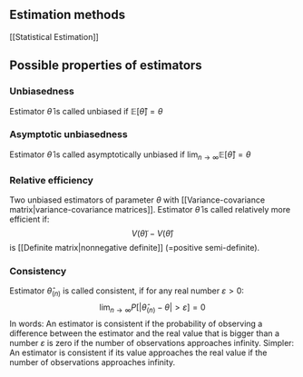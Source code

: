 ## Estimation methods
[[Statistical Estimation]]

## Possible properties of estimators
### Unbiasedness
Estimator $\hat\theta$ is called unbiased if $\mathbb{E}[\hat\theta] = \theta$

### Asymptotic unbiasedness
Estimator $\hat\theta$ is called asymptotically unbiased if $\lim_{n\rightarrow\infty}\mathbb{E}[\hat\theta] = \theta$

### Relative efficiency
Two unbiased estimators of parameter $\theta$ with [[Variance-covariance matrix|variance-covariance matrices]]. Estimator $\hat\theta$ is called relatively more efficient if:
$$V(\tilde\theta)-V(\hat\theta)$$
is [[Definite matrix|nonnegative definite]] (=positive semi-definite).

### Consistency
Estimator $\hat\theta_{(n)}$ is called consistent, if for any real number $\varepsilon > 0$:
$$\lim_{n\rightarrow\infty} P[|\hat\theta_{(n)}-\theta| > \varepsilon]  =0$$
In words: An estimator is consistent if the probability of observing a difference between the estimator and the real value that is bigger than a number $\varepsilon$ is zero if the number of observations approaches infinity.
Simpler: An estimator is consistent if its value approaches the real value if the number of observations approaches infinity.